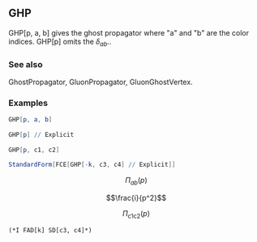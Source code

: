 ##  GHP 

GHP[p, a, b] gives the ghost propagator where "a" and "b" are the color indices. GHP[p] omits the $\delta _{ab}.$.

###  See also 

GhostPropagator, GluonPropagator, GluonGhostVertex.

###  Examples 

```mathematica
GHP[p, a, b] 
 
GHP[p] // Explicit 
 
GHP[p, c1, c2] 
 
StandardForm[FCE[GHP[-k, c3, c4] // Explicit]]
```

$$\Pi _{ab}(p)$$

$$\frac{i}{p^2}$$

$$\Pi _{\text{c1}\text{c2}}(p)$$

```
(*I FAD[k] SD[c3, c4]*)
```